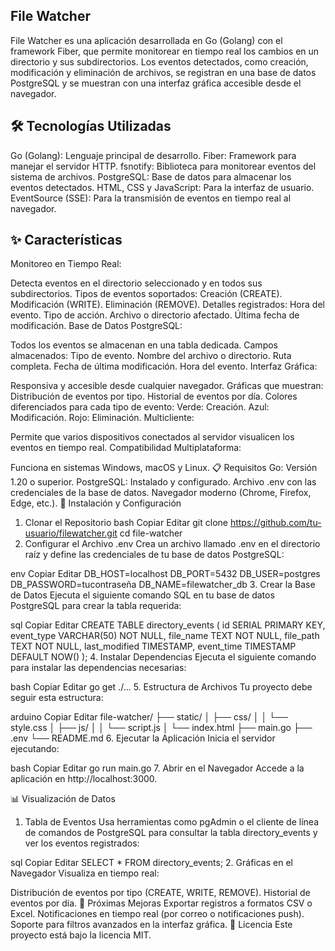 ## File Watcher

File Watcher es una aplicación desarrollada en  Go (Golang)  con el framework Fiber, que permite monitorear en tiempo real los cambios en un directorio y sus subdirectorios. Los eventos detectados, como creación, modificación y eliminación de archivos, se registran en una base de datos PostgreSQL y se muestran con una interfaz gráfica accesible desde el navegador.

## 🛠 Tecnologías Utilizadas
Go (Golang): Lenguaje principal de desarrollo.
Fiber: Framework para manejar el servidor HTTP.
fsnotify: Biblioteca para monitorear eventos del sistema de archivos.
PostgreSQL: Base de datos para almacenar los eventos detectados.
HTML, CSS y JavaScript: Para la interfaz de usuario.
EventSource (SSE): Para la transmisión de eventos en tiempo real al navegador.
## ✨ Características
Monitoreo en Tiempo Real:

Detecta eventos en el directorio seleccionado y en todos sus subdirectorios.
Tipos de eventos soportados:
Creación (CREATE).
Modificación (WRITE).
Eliminación (REMOVE).
Detalles registrados:
Hora del evento.
Tipo de acción.
Archivo o directorio afectado.
Última fecha de modificación.
Base de Datos PostgreSQL:

Todos los eventos se almacenan en una tabla dedicada.
Campos almacenados:
Tipo de evento.
Nombre del archivo o directorio.
Ruta completa.
Fecha de última modificación.
Hora del evento.
Interfaz Gráfica:

Responsiva y accesible desde cualquier navegador.
Gráficas que muestran:
Distribución de eventos por tipo.
Historial de eventos por día.
Colores diferenciados para cada tipo de evento:
Verde: Creación.
Azul: Modificación.
Rojo: Eliminación.
Multicliente:

Permite que varios dispositivos conectados al servidor visualicen los eventos en tiempo real.
Compatibilidad Multiplataforma:

Funciona en sistemas Windows, macOS y Linux.
📋 Requisitos
Go: Versión 1.20 o superior.
PostgreSQL: Instalado y configurado.
Archivo .env con las credenciales de la base de datos.
Navegador moderno (Chrome, Firefox, Edge, etc.).
🚀 Instalación y Configuración
1. Clonar el Repositorio
bash
Copiar
Editar
git clone https://github.com/tu-usuario/filewatcher.git
cd file-watcher
2. Configurar el Archivo .env
Crea un archivo llamado .env en el directorio raíz y define las credenciales de tu base de datos PostgreSQL:

env
Copiar
Editar
DB_HOST=localhost
DB_PORT=5432
DB_USER=postgres
DB_PASSWORD=tucontraseña
DB_NAME=filewatcher_db
3. Crear la Base de Datos
Ejecuta el siguiente comando SQL en tu base de datos PostgreSQL para crear la tabla requerida:

sql
Copiar
Editar
CREATE TABLE directory_events (
    id SERIAL PRIMARY KEY,
    event_type VARCHAR(50) NOT NULL,
    file_name TEXT NOT NULL,
    file_path TEXT NOT NULL,
    last_modified TIMESTAMP,
    event_time TIMESTAMP DEFAULT NOW()
);
4. Instalar Dependencias
Ejecuta el siguiente comando para instalar las dependencias necesarias:

bash
Copiar
Editar
go get ./...
5. Estructura de Archivos
Tu proyecto debe seguir esta estructura:

arduino
Copiar
Editar
file-watcher/
├── static/
│   ├── css/
│   │   └── style.css
│   ├── js/
│   │   └── script.js
│   └── index.html
├── main.go
├── .env
└── README.md
6. Ejecutar la Aplicación
Inicia el servidor ejecutando:

bash
Copiar
Editar
go run main.go
7. Abrir en el Navegador
Accede a la aplicación en http://localhost:3000.

📊 Visualización de Datos
1. Tabla de Eventos
Usa herramientas como pgAdmin o el cliente de línea de comandos de PostgreSQL para consultar la tabla directory_events y ver los eventos registrados:

sql
Copiar
Editar
SELECT * FROM directory_events;
2. Gráficas en el Navegador
Visualiza en tiempo real:

Distribución de eventos por tipo (CREATE, WRITE, REMOVE).
Historial de eventos por día.
🌟 Próximas Mejoras
Exportar registros a formatos CSV o Excel.
Notificaciones en tiempo real (por correo o notificaciones push).
Soporte para filtros avanzados en la interfaz gráfica.
📄 Licencia
Este proyecto está bajo la licencia MIT.
